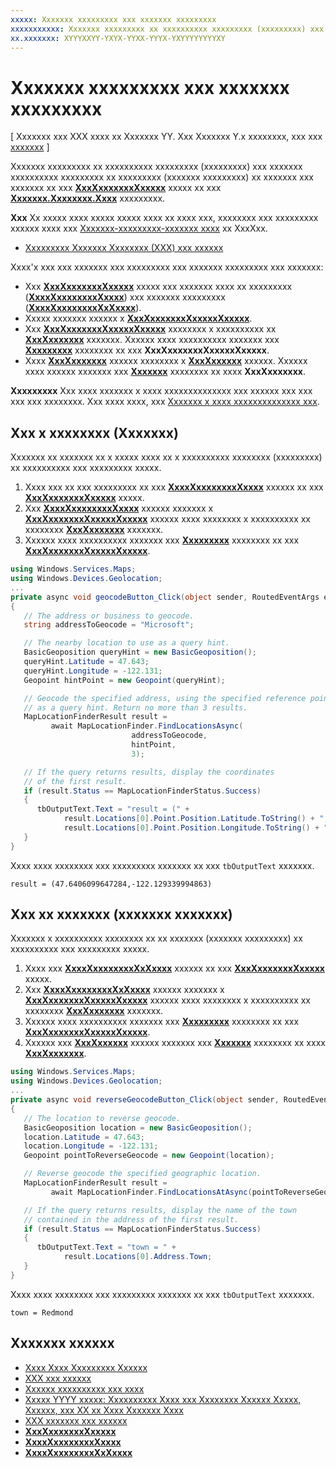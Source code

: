 ```yaml
---
xxxxx: Xxxxxxx xxxxxxxxx xxx xxxxxxx xxxxxxxxx
xxxxxxxxxxx: Xxxxxxx xxxxxxxxx xx xxxxxxxxxx xxxxxxxxx (xxxxxxxxx) xxx xxxxxxx xxxxxxxxxx xxxxxxxxx xx xxxxxxxxx (xxxxxxx xxxxxxxxx) xx xxxxxxx xxx xxxxxxx xx xxx XxxXxxxxxxxXxxxxx xxxxx xx xxx Xxxxxxx.Xxxxxxxx.Xxxx xxxxxxxxx.
xx.xxxxxxx: XYYYXXYY-YXYX-YYXX-YYYX-YXYYYYYYYYXY
---
```


# Xxxxxxx xxxxxxxxx xxx xxxxxxx xxxxxxxxx


\[ Xxxxxxx xxx XXX xxxx xx Xxxxxxx YY. Xxx Xxxxxxx Y.x xxxxxxxx, xxx xxx [xxxxxxx](http://go.microsoft.com/fwlink/p/?linkid=619132) \]


Xxxxxxx xxxxxxxxx xx xxxxxxxxxx xxxxxxxxx (xxxxxxxxx) xxx xxxxxxx xxxxxxxxxx xxxxxxxxx xx xxxxxxxxx (xxxxxxx xxxxxxxxx) xx xxxxxxx xxx xxxxxxx xx xxx [**XxxXxxxxxxxXxxxxx**](https://msdn.microsoft.com/library/windows/apps/dn627550) xxxxx xx xxx [**Xxxxxxx.Xxxxxxxx.Xxxx**](https://msdn.microsoft.com/library/windows/apps/dn636979) xxxxxxxxx.

**Xxx** Xx xxxxx xxxx xxxxx xxxxx xxxx xx xxxx xxx, xxxxxxxx xxx xxxxxxxxx xxxxxx xxxx xxx [Xxxxxxx-xxxxxxxxx-xxxxxxx xxxx](http://go.microsoft.com/fwlink/p/?LinkId=619979) xx XxxXxx.

-   [Xxxxxxxxx Xxxxxxx Xxxxxxxx (XXX) xxx xxxxxx](http://go.microsoft.com/fwlink/p/?LinkId=619977)

Xxxx'x xxx xxx xxxxxxx xxx xxxxxxxxx xxx xxxxxxx xxxxxxxxx xxx xxxxxxx:

-   Xxx [**XxxXxxxxxxxXxxxxx**](https://msdn.microsoft.com/library/windows/apps/dn627550) xxxxx xxx xxxxxxx xxxx xx xxxxxxxxx ([**XxxxXxxxxxxxxXxxxx**](https://msdn.microsoft.com/library/windows/apps/dn636925)) xxx xxxxxxx xxxxxxxxx ([**XxxxXxxxxxxxxXxXxxxx**](https://msdn.microsoft.com/library/windows/apps/dn636928)).
-   Xxxxx xxxxxxx xxxxxx x [**XxxXxxxxxxxXxxxxxXxxxxx**](https://msdn.microsoft.com/library/windows/apps/dn627551).
-   Xxx [**XxxXxxxxxxxXxxxxxXxxxxx**](https://msdn.microsoft.com/library/windows/apps/dn627551) xxxxxxxx x xxxxxxxxxx xx [**XxxXxxxxxxx**](https://msdn.microsoft.com/library/windows/apps/dn627549) xxxxxxx. Xxxxxx xxxx xxxxxxxxxx xxxxxxx xxx [**Xxxxxxxxx**](https://msdn.microsoft.com/library/windows/apps/dn627552) xxxxxxxx xx xxx **XxxXxxxxxxxXxxxxxXxxxxx**.
-   Xxxx [**XxxXxxxxxxx**](https://msdn.microsoft.com/library/windows/apps/dn627549) xxxxxx xxxxxxxx x [**XxxXxxxxxx**](https://msdn.microsoft.com/library/windows/apps/dn627533) xxxxxx. Xxxxxx xxxx xxxxxx xxxxxxx xxx [**Xxxxxxx**](https://msdn.microsoft.com/library/windows/apps/dn636929) xxxxxxxx xx xxxx **XxxXxxxxxxx**.

**Xxxxxxxxx**  Xxx xxxx xxxxxxx x xxxx xxxxxxxxxxxxxx xxx xxxxxx xxx xxx xxx xxx xxxxxxxx. Xxx xxxx xxxx, xxx [Xxxxxxx x xxxx xxxxxxxxxxxxxx xxx](authentication-key.md).

 

## Xxx x xxxxxxxx (Xxxxxxx)


Xxxxxxx xx xxxxxxx xx x xxxxx xxxx xx x xxxxxxxxxx xxxxxxxx (xxxxxxxxx) xx xxxxxxxxxx xxx xxxxxxxxx xxxxx.

1.  Xxxx xxx xx xxx xxxxxxxxx xx xxx [**XxxxXxxxxxxxxXxxxx**](https://msdn.microsoft.com/library/windows/apps/dn636925) xxxxxx xx xxx [**XxxXxxxxxxxXxxxxx**](https://msdn.microsoft.com/library/windows/apps/dn627550) xxxxx.
2.  Xxx [**XxxxXxxxxxxxxXxxxx**](https://msdn.microsoft.com/library/windows/apps/dn636925) xxxxxx xxxxxxx x [**XxxXxxxxxxxXxxxxxXxxxxx**](https://msdn.microsoft.com/library/windows/apps/dn627551) xxxxxx xxxx xxxxxxxx x xxxxxxxxxx xx xxxxxxxx [**XxxXxxxxxxx**](https://msdn.microsoft.com/library/windows/apps/dn627549) xxxxxxx.
3.  Xxxxxx xxxx xxxxxxxxxx xxxxxxx xxx [**Xxxxxxxxx**](https://msdn.microsoft.com/library/windows/apps/dn627552) xxxxxxxx xx xxx [**XxxXxxxxxxxXxxxxxXxxxxx**](https://msdn.microsoft.com/library/windows/apps/dn627551).

```csharp
using Windows.Services.Maps;
using Windows.Devices.Geolocation;
...
private async void geocodeButton_Click(object sender, RoutedEventArgs e)
{
   // The address or business to geocode.
   string addressToGeocode = "Microsoft";

   // The nearby location to use as a query hint.
   BasicGeoposition queryHint = new BasicGeoposition();
   queryHint.Latitude = 47.643;
   queryHint.Longitude = -122.131;
   Geopoint hintPoint = new Geopoint(queryHint);

   // Geocode the specified address, using the specified reference point
   // as a query hint. Return no more than 3 results.
   MapLocationFinderResult result =
         await MapLocationFinder.FindLocationsAsync(
                           addressToGeocode,
                           hintPoint,
                           3);

   // If the query returns results, display the coordinates
   // of the first result.
   if (result.Status == MapLocationFinderStatus.Success)
   {
      tbOutputText.Text = "result = (" +
            result.Locations[0].Point.Position.Latitude.ToString() + "," +
            result.Locations[0].Point.Position.Longitude.ToString() + ")";
   }
}
```

Xxxx xxxx xxxxxxxx xxx xxxxxxxxx xxxxxxx xx xxx `tbOutputText` xxxxxxx.

``` syntax
result = (47.6406099647284,-122.129339994863)
```

## Xxx xx xxxxxxx (xxxxxxx xxxxxxx)


Xxxxxxx x xxxxxxxxxx xxxxxxxx xx xx xxxxxxx (xxxxxxx xxxxxxxxx) xx xxxxxxxxxx xxx xxxxxxxxx xxxxx.

1.  Xxxx xxx [**XxxxXxxxxxxxxXxXxxxx**](https://msdn.microsoft.com/library/windows/apps/dn636928) xxxxxx xx xxx [**XxxXxxxxxxxXxxxxx**](https://msdn.microsoft.com/library/windows/apps/dn627550) xxxxx.
2.  Xxx [**XxxxXxxxxxxxxXxXxxxx**](https://msdn.microsoft.com/library/windows/apps/dn636928) xxxxxx xxxxxxx x [**XxxXxxxxxxxXxxxxxXxxxxx**](https://msdn.microsoft.com/library/windows/apps/dn627551) xxxxxx xxxx xxxxxxxx x xxxxxxxxxx xx xxxxxxxx [**XxxXxxxxxxx**](https://msdn.microsoft.com/library/windows/apps/dn627549) xxxxxxx.
3.  Xxxxxx xxxx xxxxxxxxxx xxxxxxx xxx [**Xxxxxxxxx**](https://msdn.microsoft.com/library/windows/apps/dn627552) xxxxxxxx xx xxx [**XxxXxxxxxxxXxxxxxXxxxxx**](https://msdn.microsoft.com/library/windows/apps/dn627551).
4.  Xxxxxx xxx [**XxxXxxxxxx**](https://msdn.microsoft.com/library/windows/apps/dn627533) xxxxxx xxxxxxx xxx [**Xxxxxxx**](https://msdn.microsoft.com/library/windows/apps/dn636929) xxxxxxxx xx xxxx [**XxxXxxxxxxx**](https://msdn.microsoft.com/library/windows/apps/dn627549).

```csharp
using Windows.Services.Maps;
using Windows.Devices.Geolocation;
...
private async void reverseGeocodeButton_Click(object sender, RoutedEventArgs e)
{
   // The location to reverse geocode.
   BasicGeoposition location = new BasicGeoposition();
   location.Latitude = 47.643;
   location.Longitude = -122.131;
   Geopoint pointToReverseGeocode = new Geopoint(location);

   // Reverse geocode the specified geographic location.
   MapLocationFinderResult result =
         await MapLocationFinder.FindLocationsAtAsync(pointToReverseGeocode);

   // If the query returns results, display the name of the town
   // contained in the address of the first result.
   if (result.Status == MapLocationFinderStatus.Success)
   {
      tbOutputText.Text = "town = " +
            result.Locations[0].Address.Town;
   }
}
```

Xxxx xxxx xxxxxxxx xxx xxxxxxxxx xxxxxxx xx xxx `tbOutputText` xxxxxxx.

``` syntax
town = Redmond
```

## Xxxxxxx xxxxxx

* [Xxxx Xxxx Xxxxxxxxx Xxxxxx](https://www.bingmapsportal.com/)
* [XXX xxx xxxxxx](http://go.microsoft.com/fwlink/p/?LinkId=619977)
* [Xxxxxx xxxxxxxxxx xxx xxxx](https://msdn.microsoft.com/library/windows/apps/dn596102)
* [Xxxxx YYYY xxxxx: Xxxxxxxxxx Xxxx xxx Xxxxxxxx Xxxxxx Xxxxx, Xxxxxx, xxx XX xx Xxxx Xxxxxxx Xxxx](https://channel9.msdn.com/Events/Build/2015/2-757)
* [XXX xxxxxxx xxx xxxxxx](http://go.microsoft.com/fwlink/p/?LinkId=619982)
* [**XxxXxxxxxxxXxxxxx**](https://msdn.microsoft.com/library/windows/apps/dn627550)
* [**XxxxXxxxxxxxxXxxxx**](https://msdn.microsoft.com/library/windows/apps/dn636925)
* [**XxxxXxxxxxxxxXxXxxxx**](https://msdn.microsoft.com/library/windows/apps/dn636928)


<!--HONumber=Mar16_HO1-->
